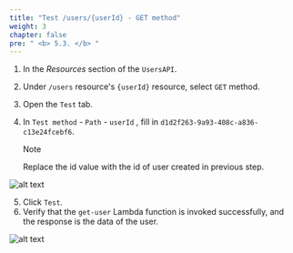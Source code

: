 ```yaml
---
title: "Test /users/{userId} - GET method"
weight: 3
chapter: false
pre: " <b> 5.3. </b> "
---
```


1. In the _Resources_ section of the `UsersAPI`.
2. Under `/users` resource's `{userId}` resource, select `GET` method.

3. Open the `Test` tab.
4. In `Test method` - `Path` - `userId` , fill in `d1d2f263-9a93-408c-a836-c13e24fcebf6`.

   > [!NOTE]
   > Replace the id value with the id of user created in previous step.

![alt text](/images/workshop-2/API-Gateway--users-userId-GET-method--test-path.jpg)

5. Click `Test`.
6. Verify that the `get-user` Lambda function is invoked successfully, and the response is the data of the user.

![alt text](/images/workshop-2/API-Gateway--users-userId-GET-method--test-results.jpg)
